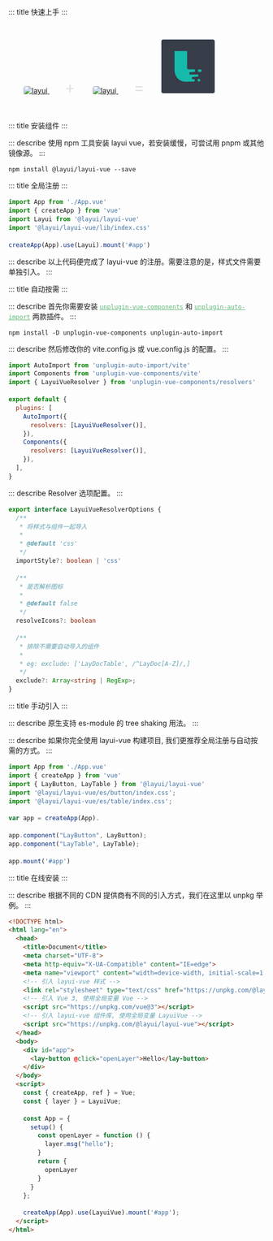 ::: title 快速上手
:::

<br>
  <p>
    <a href="http://layui-vue.pearadmin.com" style="margin-left:30px;">
      <img src="https://unpkg.com/outeres@0.0.6/img/layui/icon-1.png" alt="layui" width="105" style="border-radius:4px;">
    </a>
    <span style="font-size:32px;color:#e2e2e2;margin:30px;">+</span>
    <a href="http://layui-vue.pearadmin.com">
      <img src="https://qn.antdv.com/vue.png" alt="layui" width="105" style="border-radius:4px;">
    </a>
    <span style="font-size:32px;color:#e2e2e2;margin:30px;">=</span>
    <a href="http://layui-vue.pearadmin.com">
      <img src="../../../assets/logo.jpg" alt="layui" width="105" style="border-radius:4px;">
    </a>
  </p>
<br>

::: title 安装组件
:::

::: describe 使用 npm 工具安装 layui vue，若安装缓慢，可尝试用 pnpm 或其他镜像源。
:::

```
npm install @layui/layui-vue --save
```

::: title 全局注册
:::

```js
import App from './App.vue'
import { createApp } from 'vue'
import Layui from '@layui/layui-vue'
import '@layui/layui-vue/lib/index.css'

createApp(App).use(Layui).mount('#app')
```
::: describe 以上代码便完成了 layui-vue 的注册。需要注意的是，样式文件需要单独引入。
:::

::: title 自动按需
:::

::: describe 首先你需要安装 <a href="https://github.com/antfu/unplugin-vue-components" target="_blank" style="color:#5FB878"><code>unplugin-vue-components</code></a> 和 <a href="https://github.com/antfu/unplugin-auto-import" target="_blank" style="color:#5FB878"><code>unplugin-auto-import</code></a> 两款插件。
:::

```
npm install -D unplugin-vue-components unplugin-auto-import
```

::: describe 然后修改你的 vite.config.js 或 vue.config.js 的配置。 
:::

```js
import AutoImport from 'unplugin-auto-import/vite'
import Components from 'unplugin-vue-components/vite'
import { LayuiVueResolver } from 'unplugin-vue-components/resolvers'

export default {
  plugins: [
    AutoImport({
      resolvers: [LayuiVueResolver()],
    }),
    Components({
      resolvers: [LayuiVueResolver()],
    }),
  ],
}
```
::: describe Resolver 选项配置。 
:::

```ts
export interface LayuiVueResolverOptions {
  /**
   * 将样式与组件一起导入
   *
   * @default 'css'
   */
  importStyle?: boolean | 'css'

  /**
   * 是否解析图标
   *
   * @default false
   */
  resolveIcons?: boolean

  /**
   * 排除不需要自动导入的组件
   * 
   * eg: exclude: ['LayDocTable', /^LayDoc[A-Z]/,]
   */
  exclude?: Array<string | RegExp>;
}
```

::: title 手动引入
:::

::: describe 原生支持 es-module 的 tree shaking 用法。
:::

::: describe 如果你完全使用 layui-vue 构建项目, 我们更推荐全局注册与自动按需的方式。
:::

```js
import App from './App.vue'
import { createApp } from 'vue'
import { LayButton, LayTable } from '@layui/layui-vue'
import '@layui/layui-vue/es/button/index.css';
import '@layui/layui-vue/es/table/index.css';

var app = createApp(App).

app.component("LayButton", LayButton);
app.component("LayTable", LayTable);

app.mount('#app')
```

::: title 在线安装
:::

::: describe 根据不同的 CDN 提供商有不同的引入方式，我们在这里以 unpkg 举例。
:::

```html
<!DOCTYPE html>
<html lang="en">
  <head>
    <title>Document</title>
    <meta charset="UTF-8">
    <meta http-equiv="X-UA-Compatible" content="IE=edge">
    <meta name="viewport" content="width=device-width, initial-scale=1.0">
    <!-- 引入 layui-vue 样式 -->
    <link rel="stylesheet" type="text/css" href="https://unpkg.com/@layui/layui-vue/lib/index.css">
    <!-- 引入 Vue 3, 使用全局变量 Vue -->
    <script src="https://unpkg.com/vue@3"></script>
    <!-- 引入 layui-vue 组件库, 使用全局变量 LayuiVue -->
    <script src="https://unpkg.com/@layui/layui-vue"></script>
  </head>
  <body>
    <div id="app">
      <lay-button @click="openLayer">Hello</lay-button>
    </div>
  </body>
  <script>
    const { createApp, ref } = Vue;
    const { layer } = LayuiVue;

    const App = {
      setup() {
        const openLayer = function () {
          layer.msg("hello");
        }
        return {
          openLayer
        }
      }
    };

    createApp(App).use(LayuiVue).mount('#app'); 
  </script>
</html>
```